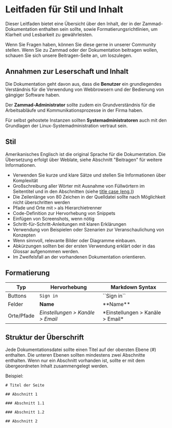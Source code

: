 # Leitfaden für Stil und Inhalt

Dieser Leitfaden bietet eine Übersicht über den Inhalt, der in der
Zammad-Dokumentation enthalten sein sollte, sowie Formatierungsrichtlinien,
um Klarheit und Lesbarkeit zu gewährleisten.

Wenn Sie Fragen haben, können Sie diese gerne in unserer Community
stellen. Wenn Sie zu Zammad oder der Dokumentation beitragen wollen, schauen
Sie sich unsere Beitragen-Seite an, um loszulegen.

## Annahmen zur Leserschaft und Inhalt

Die Dokumentation geht davon aus, dass die **Benutzer** ein grundlegendes
Verständnis für die Verwendung von Webbrowsern und der Bedienung von
gängiger Software haben.

Der **Zammad-Administrator** sollte zudem ein Grundverständnis für die
Arbeitsabläufe und Kommunikationsprozesse in der Firma haben.

Für selbst gehostete Instanzen sollten **Systemadministratoren** auch mit
den Grundlagen der Linux-Systemadministration vertraut sein.

## Stil

Amerikanisches Englisch ist die original Sprache für die Dokumentation.  Die
Übersetzung erfolgt über Weblate, siehe Abschnitt "Beitragen" für weitere
Informationen.

* Verwenden Sie kurze und klare Sätze und stellen Sie Informationen über
  Komplexität
* Großschreibung aller Wörter mit Ausnahme von Füllwörtern im Seitentitel und in den Abschnitten
(siehe [title case (eng.)](https://en.wikipedia.org/wiki/Title_case))
* Die Zeilenlänge von 80 Zeichen in der Quelldatei sollte nach Möglichkeit nicht überschritten werden
* Pfade und Orte mit `>` als Hierarchietrenner
* Code-Definition zur Hervorhebung von Snippets
* Einfügen von Screenshots, wenn nötig
* Schritt-für-Schritt-Anleitungen mit klaren Erklärungen
* Verwendung von Beispielen oder Szenarien zur Veranschaulichung von Konzepten
* Wenn sinnvoll, relevante Bilder oder Diagramme einbauen.
* Abkürzungen sollten bei der ersten Verwendung erklärt oder in das Glossar aufgenommen werden.
* Im Zweifelsfall an der vorhandenen Dokumentation orientieren.


## Formatierung

| Typ            | Hervorhebung                      | Markdown Syntax                     |
|----------------|-----------------------------------|-------------------------------------|
| Buttons        | ``Sign in``                       | \`\`Sign in\`\`                     |
| Felder         | **Name**                          | \*\*Name\*\*                        |
| Orte/Pfade     | *Einstellungen > Kanäle > Email*  | \*Einstellungen > Kanäle > Email\*  |


## Struktur der Überschrift

Jede Dokumentationsdatei sollte einen Titel auf der obersten Ebene (#)
enthalten. Die unteren Ebenen sollten mindestens zwei Abschnitte
enthalten. Wenn nur ein Abschnitt vorhanden ist, sollte er mit dem
übergeordneten Inhalt zusammengelegt werden.

Beispiel:

`# Titel der Seite`

`## Abschnitt 1`

`### Abschnitt 1.1`

`### Abschnitt 1.2`

`## Abschnitt 2`

